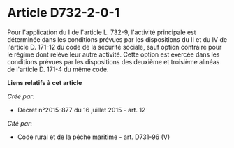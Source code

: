 # Article D732-2-0-1

Pour l'application du I de l'article L. 732-9, l'activité principale est déterminée dans les conditions prévues par les
dispositions du II et du IV de l'article D. 171-12 du code de la sécurité sociale, sauf option contraire pour le régime dont
relève leur autre activité. Cette option est exercée dans les conditions prévues par les dispositions des deuxième et
troisième alinéas de l'article D. 171-4 du même code.

**Liens relatifs à cet article**

_Créé par_:

  - Décret n°2015-877 du 16 juillet 2015 - art. 12

_Cité par_:

  - Code rural et de la pêche maritime - art. D731-96 (V)

